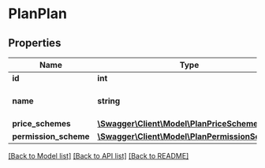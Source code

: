 # PlanPlan

## Properties
Name | Type | Description | Notes
------------ | ------------- | ------------- | -------------
**id** | **int** | ID | 
**name** | **string** | Название тарифного плана | 
**price_schemes** | [**\Swagger\Client\Model\PlanPriceScheme[]**](PlanPriceScheme.md) |  | 
**permission_scheme** | [**\Swagger\Client\Model\PlanPermissionScheme**](PlanPermissionScheme.md) |  | 

[[Back to Model list]](../README.md#documentation-for-models) [[Back to API list]](../README.md#documentation-for-api-endpoints) [[Back to README]](../README.md)


